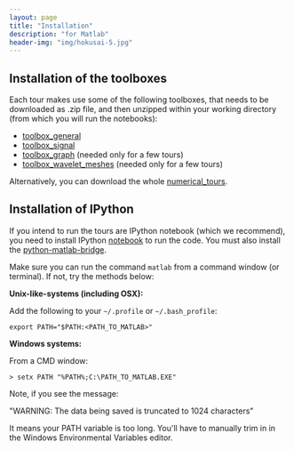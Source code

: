 ```yaml
---
layout: page
title: "Installation"
description: "for Matlab"
header-img: "img/hokusai-5.jpg"
---
```


Installation of the toolboxes
------------

Each tour makes use some of the following toolboxes, that needs to be downloaded as .zip file, and then unzipped within your working directory (from which you will run the notebooks):

* [toolbox_general](https://github.com/gpeyre/numerical-tours/raw/master/matlab/toolbox_general.zip)
* [toolbox_signal](https://github.com/gpeyre/numerical-tours/raw/master/matlab/toolbox_signal.zip)
* [toolbox_graph](https://github.com/gpeyre/numerical-tours/raw/master/matlab/toolbox_graph.zip) (needed only for a few tours)
* [toolbox_wavelet_meshes](https://github.com/gpeyre/numerical-tours/raw/master/matlab/toolbox_wavelet_meshes.zip) (needed only for a few tours)

Alternatively, you can download the whole [numerical_tours][1].

Installation of IPython
------------

If you intend to run the tours are IPython notebook (which we recommend), you need to install IPython [notebook][2] to run the code. You must also install the [python-matlab-bridge][3].

Make sure you can run the command `matlab` from a command window (or terminal).  If not, try the methods below:

__Unix-like-systems (including OSX):__

Add the following to your `~/.profile` or `~/.bash_profile`:

`export PATH="$PATH:<PATH_TO_MATLAB>"`

__Windows systems:__

From a CMD window:

`> setx PATH "%PATH%;C:\PATH_TO_MATLAB.EXE"`

Note, if you see the message:

"WARNING: The data being saved is truncated to 1024 characters"

It means your PATH variable is too long. You'll have to manually trim in in the Windows Environmental Variables editor.

[1]: https://github.com/gpeyre/numerical-tours/archive/master.zip
[2]: http://ipython.org/install.html
[3]: http://arokem.github.io/python-matlab-bridge/
